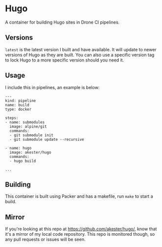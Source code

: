 # Hugo

A container for building Hugo sites in Drone CI pipelines.

## Versions

`latest` is the latest version I built and have available.  It will update to
newer versions of Hugo as they are built.  You can also use a specific version
tag to lock Hugo to a more specific version should you need it.

## Usage

I include this in pipelines, an example is below:

```
---
kind: pipeline
name: build
type: docker

steps:
- name: submodules
  image: alpine/git
  commands:
  - git submodule init
  - git submodule update --recursive

- name: hugo
  image: akester/hugo
  commands:
  - hugo build

...
```

## Building

This container is built using Packer and has a makefile, run `make` to start a
build.


## Mirror

If you're looking at this repo at https://github.com/akester/hugo/, know
that it's a mirror of my local code repository.  This repo is monitored though,
so any pull requests or issues will be seen.
